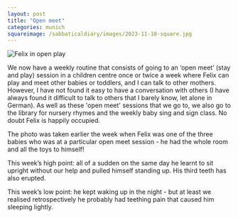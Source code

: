 ```yaml
---
layout: post
title: "Open meet"
categories: munich
squareimage: /sabbaticaldiary/images/2023-11-10-square.jpg
---
```

<img src="/sabbaticaldiary/images/2023-11-10.jpg" alt="Felix in open play" class="center">

We now have a weekly routine that consists of going to an ‘open meet’ (stay and play) session in a children centre once or twice a week where Felix can play and meet other babies or toddlers, and I can talk to other mothers. However, I have not found it easy to have a conversation with others (I have always found it difficult to talk to others that I barely know, let alone in German). As well as these 'open meet' sessions that we go to, we also go to the library for nursery rhymes and the weekly baby sing and sign class. No doubt Felix is happily occupied. 

The photo was taken earlier the week when Felix was one of the three babies who was at a particular open meet session - he had the whole room and all the toys to himself!

This week’s high point: all of a sudden on the same day he learnt to sit upright without our help and pulled himself standing up. His third teeth has also erupted.

This week’s low point: he kept waking up in the night - but at least we realised retrospectively he probably had teething pain that caused him sleeping lightly.